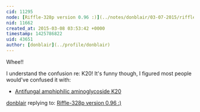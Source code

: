 ```yaml
---
cid: 11295
node: [Riffle-328p version 0.96 :)](../notes/donblair/03-07-2015/riffle-328p-version-0-96)
nid: 11662
created_at: 2015-03-08 03:53:42 +0000
timestamp: 1425786822
uid: 43651
author: [donblair](../profile/donblair)
---
```


Whee!!

I understand the confusion re: K20!  It's funny though, I figured most people would've confused it with:

- [Antifungal amphiphilic aminoglycoside K20](http://journal.frontiersin.org/article/10.3389/fmicb.2014.00671/abstract)



[donblair](../profile/donblair) replying to: [Riffle-328p version 0.96 :)](../notes/donblair/03-07-2015/riffle-328p-version-0-96)

